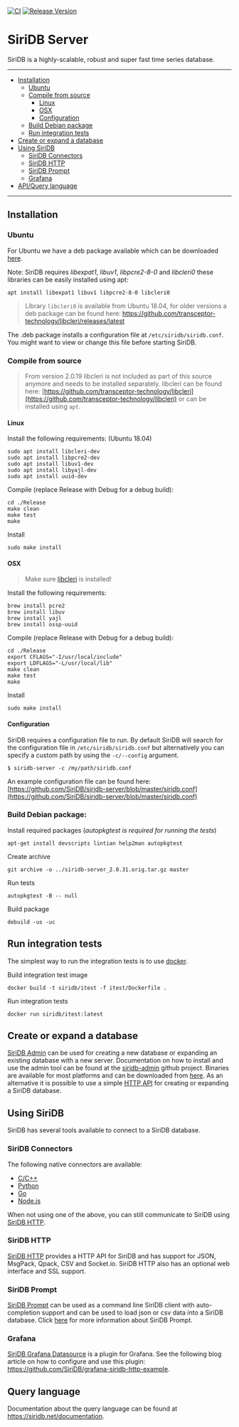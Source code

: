 [![CI](https://github.com/SiriDB/siridb-server/workflows/CI/badge.svg)](https://github.com/SiriDB/siridb-server/actions)
[![Release Version](https://img.shields.io/github/release/SiriDB/siridb-server)](https://github.com/SiriDB/siridb-server/releases)

SiriDB Server
=============
SiriDB is a highly-scalable, robust and super fast time series database.

---------------------------------------
  * [Installation](#installation)
    * [Ubuntu](#ubuntu)
    * [Compile from source](#compile-from-source)
      * [Linux](#linux)
      * [OSX](#osx)
      * [Configuration](#configuration)
    * [Build Debian package](#build-debian-package)
    * [Run integration tests](#run-integration-tests)
  * [Create or expand a database](#create-or-expand-a-database)
  * [Using SiriDB](#using-siridb)
    * [SiriDB Connectors](#siridb-connectors)
    * [SiriDB HTTP](#siridb-http)
    * [SiriDB Prompt](#siridb-prompt)
    * [Grafana](#grafana)
  * [API/Query language](#query-language)

---------------------------------------

## Installation
### Ubuntu
For Ubuntu we have a deb package available which can be downloaded [here](https://github.com/SiriDB/siridb-server/releases/latest).

Note: SiriDB requires *libexpat1*, *libuv1*, *libpcre2-8-0* and *libcleri0* these libraries can be easily installed using apt:
```
apt install libexpat1 libuv1 libpcre2-8-0 libcleri0
```

>Library `libcleri0` is available from Ubuntu 18.04, for older versions a deb package can be found here:
>https://github.com/transceptor-technology/libcleri/releases/latest

The .deb package installs a configuration file at `/etc/siridb/siridb.conf`. You might want to view or change this file before starting SiriDB.

### Compile from source
>From version 2.0.19 libcleri is not included as part of this source anymore
>and needs to be installed separately. libcleri can be found here:
>[https://github.com/transceptor-technology/libcleri](https://github.com/transceptor-technology/libcleri)
>or can be installed using `apt`.

#### Linux
Install the following requirements: (Ubuntu 18.04)
```
sudo apt install libcleri-dev
sudo apt install libpcre2-dev
sudo apt install libuv1-dev
sudo apt install libyajl-dev
sudo apt install uuid-dev
```

Compile (replace Release with Debug for a debug build):
```
cd ./Release
make clean
make test
make
```

Install
```
sudo make install
```

#### OSX
>Make sure [libcleri](https://github.com/transceptor-technology/libcleri) is installed!

Install the following requirements:
```
brew install pcre2
brew install libuv
brew install yajl
brew install ossp-uuid
```
Compile (replace Release with Debug for a debug build):
```
cd ./Release
export CFLAGS="-I/usr/local/include"
export LDFLAGS="-L/usr/local/lib"
make clean
make test
make
```

Install
```
sudo make install
```

#### Configuration
SiriDB requires a configuration file to run. By default SiriDB will search for the configuration file in `/etc/siridb/siridb.conf` but alternatively you can specify a custom path by using the `-c/--config` argument.

```
$ siridb-server -c /my/path/siridb.conf
```
An example configuration file can be found here:
[https://github.com/SiriDB/siridb-server/blob/master/siridb.conf](https://github.com/SiriDB/siridb-server/blob/master/siridb.conf)

### Build Debian package:

Install required packages (*autopkgtest is required for running the tests*)
```
apt-get install devscripts lintian help2man autopkgtest
```

Create archive
```
git archive -o ../siridb-server_2.0.31.orig.tar.gz master
```

Run tests
```
autopkgtest -B -- null
```

Build package
```
debuild -us -uc
```

## Run integration tests
The simplest way to run the integration tests is to use [docker](https://docs.docker.com/install/).

Build integration test image
```
docker build -t siridb/itest -f itest/Dockerfile .
```

Run integration tests
```
docker run siridb/itest:latest
```

## Create or expand a database
[SiriDB Admin](https://github.com/SiriDB/siridb-admin) can be used for creating a new database or expanding an existing database with a new server. Documentation on how to install and use the admin tool can be found at the [siridb-admin](https://github.com/SiriDB/siridb-admin#readme) github project. Binaries are available for most platforms and can be downloaded from [here](https://github.com/SiriDB/siridb-admin/releases/latest). As an alternative it is possible to use a simple [HTTP API](https://docs.siridb.net/connect/http_api/) for creating or expanding a SiriDB database.

## Using SiriDB
SiriDB has several tools available to connect to a SiriDB database.

### SiriDB Connectors
The following native connectors are available:
 - [C/C++](https://github.com/SiriDB/libsiridb#readme)
 - [Python](https://github.com/SiriDB/siridb-connector#readme)
 - [Go](https://github.com/SiriDB/go-siridb-connector#readme)
 - [Node.js](https://github.com/SiriDB/siridb-nodejs-addon#readme)

When not using one of the above, you can still communicate to SiriDB using [SiriDB HTTP](#siridb-http).

### SiriDB HTTP
[SiriDB HTTP](https://github.com/SiriDB/siridb-http#readme) provides a HTTP API for SiriDB and has support for JSON, MsgPack, Qpack, CSV and Socket.io. SiriDB HTTP also has an optional web interface and SSL support.

### SiriDB Prompt
[SiriDB Prompt](https://github.com/SiriDB/siridb-prompt#readme) can be used as a command line SiriDB client with auto-completion support and can be used to load json or csv data into a SiriDB database. Click [here](https://github.com/SiriDB/siridb-prompt/blob/master/README.md) for more information about SiriDB Prompt.

### Grafana
[SiriDB Grafana Datasource](https://github.com/SiriDB/grafana-siridb-http-datasource#readme) is a plugin for Grafana. See the following blog article on how to configure and use this plugin: https://github.com/SiriDB/grafana-siridb-http-example.

## Query language
Documentation about the query language can be found at https://siridb.net/documentation.
